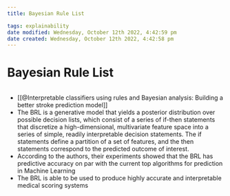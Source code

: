 ```yaml
---
title: Bayesian Rule List

tags: explainability 
date modified: Wednesday, October 12th 2022, 4:42:59 pm
date created: Wednesday, October 12th 2022, 4:42:58 pm
---
```


# Bayesian Rule List
```toc
```
- [[@Interpretable classifiers using rules and Bayesian analysis: Building a better stroke prediction model]]
- The BRL is a generative model that yields a posterior distribution over possible decision lists, which consist of a series of if-then statements that discretize a high-dimensional, multivariate feature space into a series of simple, readily interpretable decision statements. The if statements define a partition of a set of features, and the then statements correspond to the predicted outcome of interest.
- According to the authors, their experiments showed that the BRL has predictive accuracy on par with the current top algorithms for prediction in Machine Learning
- The BRL is able to be used to produce highly accurate and interpretable medical scoring systems

